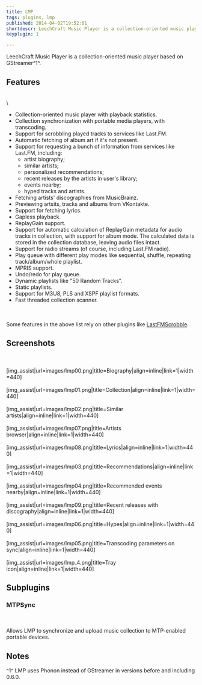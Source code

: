 ```yaml
---
title: LMP
tags: plugins, lmp
published: 2014-04-02T19:52:01
shortdescr: LeechCraft Music Player is a collection-oriented music player based on GStreamer<sup>1</sup>
keyplugin: 1

---
```


LeechCraft Music Player is a collection-oriented music player based on
GStreamer^1^.

Features
--------

\
\

-   Collection-oriented music player with playback statistics.
-   Collection synchronization with portable media players,
    with transcoding.
-   Support for scrobbling played tracks to services like Last.FM.
-   Automatic fetching of album art if it's not present.
-   Support for requesting a bunch of information from services like
    Last.FM, including:
    -   artist biography;
    -   similar artists;
    -   personalized recommendations;
    -   recent releases by the artists in user's library;
    -   events nearby;
    -   hyped tracks and artists.
-   Fetching artists' discographies from MusicBrainz.
-   Previewing artsits, tracks and albums from VKontakte.
-   Support for fetching lyrics.
-   Gapless playback.
-   ReplayGain support.
-   Support for automatic calculation of ReplayGain metadata for audio
    tracks in collection, with support for album mode. The calculated
    data is stored in the collection database, leaving audio
    files intact.
-   Support for radio streams (of course, including Last.FM radio).
-   Play queue with different play modes like sequential, shuffle,
    repeating track/album/whole playlist.
-   MPRIS support.
-   Undo/redo for play queue.
-   Dynamic playlists like "50 Random Tracks".
-   Static playlists.
-   Support for M3U8, PLS and XSPF playlist formats.
-   Fast threaded collection scanner.

\
\
Some features in the above list rely on other plugins like
[LastFMScrobble](/plugins-lastfmscrobble).

Screenshots
-----------

\
\
\[img\_assist|url=images/lmp00.png|title=Biography|align=inline|link=1|width=440\]\
\
\[img\_assist|url=images/lmp01.png|title=Collection|align=inline|link=1|width=440\]\
\
\[img\_assist|url=images/lmp02.png|title=Similar
artists|align=inline|link=1|width=440\]\
\
\[img\_assist|url=images/lmp07.png|title=Artists
browser|align=inline|link=1|width=440\]\
\
\[img\_assist|url=images/lmp08.png|title=Lyrics|align=inline|link=1|width=440\]\
\
\[img\_assist|url=images/lmp03.png|title=Recommendations|align=inline|link=1|width=440\]\
\
\[img\_assist|url=images/lmp04.png|title=Recommended events
nearby|align=inline|link=1|width=440\]\
\
\[img\_assist|url=images/lmp09.png|title=Recent releases with
discography|align=inline|link=1|width=440\]\
\
\[img\_assist|url=images/lmp06.png|title=Hypes|align=inline|link=1|width=440\]\
\
\[img\_assist|url=images/lmp05.png|title=Transcoding parameters on
sync|align=inline|link=1|width=440\]\
\
\[img\_assist|url=images/lmp\_4.png|title=Tray
icon|align=inline|link=1|width=440\]

Subplugins
----------

### MTPSync

\
\
Allows LMP to synchronize and upload music collection to MTP-enabled
portable devices.

Notes
-----

^1^ LMP uses Phonon instead of GStreamer in versions before and
including 0.6.0.